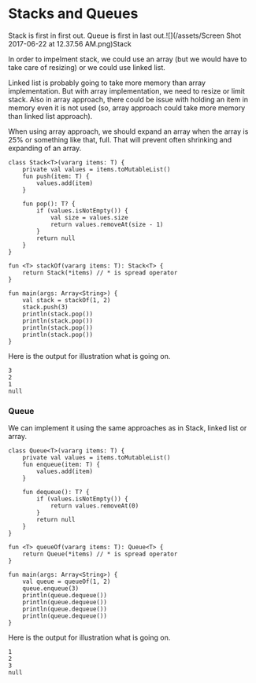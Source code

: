 # Stacks and Queues

Stack is first in first out. Queue is first in last out.![](/assets/Screen Shot 2017-06-22 at 12.37.56 AM.png)Stack

In order to impelment stack, we could use an array \(but we would have to take care of resizing\) or we could use linked list.

Linked list is probably going to take more memory than array implementation. But with array implementation, we need to resize or limit stack. Also in array approach, there could be issue with holding an item in memory even it is not used \(so, array approach could take more memory than linked list approach\).

When using array approach, we should expand an array when the array is 25% or something like that, full. That will prevent often shrinking and expanding of an array.

```
class Stack<T>(vararg items: T) {
    private val values = items.toMutableList()
    fun push(item: T) {
        values.add(item)
    }

    fun pop(): T? {
        if (values.isNotEmpty()) {
            val size = values.size
            return values.removeAt(size - 1)
        }
        return null
    }
}

fun <T> stackOf(vararg items: T): Stack<T> {
    return Stack(*items) // * is spread operator
}

fun main(args: Array<String>) {
    val stack = stackOf(1, 2)
    stack.push(3)
    println(stack.pop())
    println(stack.pop())
    println(stack.pop())
    println(stack.pop())
}
```

Here is the output for illustration what is going on. 

```
3
2
1
null
```

### Queue

We can implement it using the same approaches as in Stack, linked list or array.

```
class Queue<T>(vararg items: T) {
    private val values = items.toMutableList()
    fun enqueue(item: T) {
        values.add(item)
    }

    fun dequeue(): T? {
        if (values.isNotEmpty()) {
            return values.removeAt(0)
        }
        return null
    }
}

fun <T> queueOf(vararg items: T): Queue<T> {
    return Queue(*items) // * is spread operator
}

fun main(args: Array<String>) {
    val queue = queueOf(1, 2)
    queue.enqueue(3)
    println(queue.dequeue())
    println(queue.dequeue())
    println(queue.dequeue())
    println(queue.dequeue())
}
```

Here is the output for illustration what is going on. 

```
1
2
3
null
```



